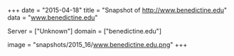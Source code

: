 
+++
date = "2015-04-18"
title = "Snapshot of http://www.benedictine.edu"
data = "www.benedictine.edu"

Server = ["Unknown"]
domain = ["benedictine.edu"]

  image = "snapshots/2015_16/www.benedictine.edu.png"
+++
#
